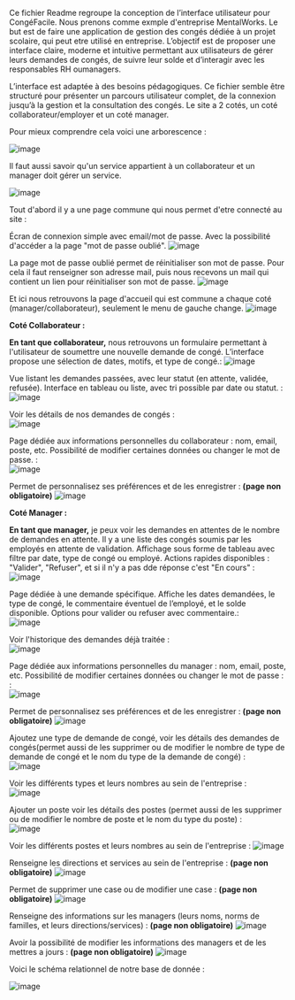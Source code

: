 Ce fichier Readme regroupe la conception de l’interface utilisateur pour CongéFacile. Nous prenons comme exmple d'entreprise MentalWorks. Le but est de faire une application de gestion des congés dédiée à un projet scolaire, qui peut etre utilisé en entreprise. L’objectif est de proposer une interface claire, moderne et intuitive permettant aux utilisateurs de gérer leurs demandes de congés, de suivre leur solde et d’interagir avec les responsables RH oumanagers.

L’interface est adaptée à des besoins pédagogiques. Ce fichier semble être structuré pour présenter un parcours utilisateur complet, de la connexion jusqu’à la gestion et la consultation des congés.
Le site a 2 cotés, un coté collaborateur/employer et un coté manager.

Pour mieux comprendre cela voici une arborescence :

![image](https://github.com/user-attachments/assets/5ef71b40-9275-4353-b44f-3858c0141b29)

Il faut aussi savoir qu'un service appartient à un collaborateur et un manager doit gérer un service.

![image](https://github.com/user-attachments/assets/4d4205b6-228e-46ed-b470-eeacf04ef69c)


Tout d'abord il y a une page commune qui nous permet d'etre connecté au site :

Écran de connexion simple avec email/mot de passe. Avec la possibilité d'accéder a la page "mot de passe oublié".
![image](https://github.com/user-attachments/assets/de603b89-f0fd-4dff-b54e-8cfef4343652)

La page mot de passe oublié permet de réinitialiser son mot de passe. Pour cela il faut renseigner son adresse mail, puis nous recevons un mail qui contient un lien pour réinitialiser son mot de passe.
![image](https://github.com/user-attachments/assets/d35f4c09-082f-4659-9ae2-60ec90a828c2)

Et ici nous retrouvons la page d'accueil qui est commune a chaque coté (manager/collaborateur), seulement le menu de gauche change.
![image](https://github.com/user-attachments/assets/d364ed27-d3fd-4483-a368-6837f6f5e5c3)

**Coté Collaborateur :**

**En tant que collaborateur,** nous retrouvons un formulaire permettant à l'utilisateur de soumettre une nouvelle demande de congé. L’interface propose une sélection de dates, motifs, et type de congé.:
![image](https://github.com/user-attachments/assets/89113b1f-9f2b-430c-b134-3d4c5cf33812)

Vue listant les demandes passées, avec leur statut (en attente, validée, refusée). Interface en tableau ou liste, avec tri possible par date ou statut. :            
![image](https://github.com/user-attachments/assets/fc40d522-6fc0-40e3-8c5c-b8d4b6a86a62)

Voir les détails de nos demandes de congés :                  
![image](https://github.com/user-attachments/assets/ff4527db-a292-4d3f-8d5c-721e5b18bf16)

Page dédiée aux informations personnelles du collaborateur : nom, email, poste, etc. Possibilité de modifier certaines données ou changer le mot de passe. :                                         
![image](https://github.com/user-attachments/assets/c485d532-c2a1-4e31-a393-aa5479aa7be5)

Permet de personnalisez ses préférences et de les enregistrer : **(page non obligatoire)**
![image](https://github.com/user-attachments/assets/9d1345b6-d25e-44d5-bc2a-d5421f43d740)

**Coté Manager :**

**En tant que manager,** je peux voir les demandes en attentes de le nombre de demandes en attente. Il y a une liste des congés soumis par les employés en attente de validation. Affichage sous forme de tableau avec filtre par date, type de congé ou employé. Actions rapides disponibles : "Valider", "Refuser", et si il n'y a pas dde réponse c'est "En cours" :
![image](https://github.com/user-attachments/assets/da072f2f-38c8-4c12-87f5-8db5eb03f973)

Page dédiée à une demande spécifique. Affiche les dates demandées, le type de congé, le commentaire éventuel de l’employé, et le solde disponible. Options pour valider ou refuser avec commentaire.:                                   
![image](https://github.com/user-attachments/assets/11cfcd86-2ce8-485e-85bc-2284678533cd)

Voir l'historique des demandes déjà traitée :               
![image](https://github.com/user-attachments/assets/24a2294d-0c38-478b-a869-df53367b28af)

Page dédiée aux informations personnelles du manager : nom, email, poste, etc. Possibilité de modifier certaines données ou changer le mot de passe :                                         :                                                    
![image](https://github.com/user-attachments/assets/12b1333c-e19b-4e5b-8d76-831bba928bd4)

Permet de personnalisez ses préférences et de les enregistrer : **(page non obligatoire)**
![image](https://github.com/user-attachments/assets/2a0b4088-c9c2-4765-9808-123aaf728f96)


Ajoutez une type de demande de congé, voir les détails des demandes de congés(permet aussi de les supprimer ou de modifier le nombre de type de demande de congé et le nom du type de la demande de congé) :                                         
![image](https://github.com/user-attachments/assets/1751a1e8-3474-434d-adc9-f21128b43e7e)

Voir les différents types et leurs nombres au sein de l'entreprise :       
![image](https://github.com/user-attachments/assets/21abf445-ba5c-4f9f-babe-f7cd31c0a53e)

Ajouter un poste  voir les détails des postes (permet aussi de les supprimer ou de modifier le nombre de poste et le nom du type du poste) :                                       
![image](https://github.com/user-attachments/assets/9d4f2b88-4280-4b48-9efd-c815a7fc20ca)

Voir les différents postes et leurs nombres au sein de l'entreprise :
![image](https://github.com/user-attachments/assets/4ac5e034-9ca9-4a50-98f6-548440311029)

Renseigne les directions et services au sein de l'entreprise : **(page non obligatoire)**
![image](https://github.com/user-attachments/assets/b2e21b9a-65bf-4eec-863d-f19aa78aebe5)

Permet de supprimer une case ou de modifier une case : **(page non obligatoire)**
![image](https://github.com/user-attachments/assets/437cc6c2-1dae-4d4e-bd44-7c4ba68a66ba)

Renseigne des informations sur les managers (leurs noms, norms de familles, et leurs directions/services) : **(page non obligatoire)**
![image](https://github.com/user-attachments/assets/6e2e30b7-9cd3-42a9-9b5c-69eb5f430e3b)

Avoir la possibilité de modifier les informations des managers et de les mettres a jours : **(page non obligatoire)**
![image](https://github.com/user-attachments/assets/ac83e2e4-4e5a-4ffc-984c-3b011357f7a7)


Voici le schéma relationnel de notre base de donnée : 

![image](https://github.com/user-attachments/assets/a680f507-7598-4e24-a934-4e8cebcc9dc2)


